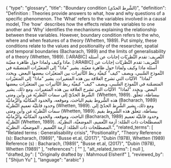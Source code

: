 {
    "type": "glossary",
    "title": "Boundary condition (الشَّرط الحدّي)",
    "definition": "Definition : Theories provide answers to what, how and why questions of a specific phenomenon. The ‘What’ refers to the variables involved in a causal model, The ‘how’  describes how the effects relate the variables to one another and ‘Why’ identifies the mechanisms explaining the relationship between these variables. However, boundary condition refers to the who, where and when features of a theory (Whetten, 1989). Put simply, these conditions relate to the values and positionality of the researcher, spatial and temporal boundaries (Bacharach, 1989) and the limits of generalisability of a theory (Whetten, 1989). [:ARABIC] التَّعريف: تقدم النَّظريّات إجابات عن أسئلة ماذا وكيف ولماذا حول ظاهرة معيّنة. [:ARABIC] التَّعريف: تقدم النَّظريّات إجابات عن أسئلة ماذا وكيف ولماذا حول ظاهرة معيّنة. يشير \"ماذا\" إلى المتغيّرات المتضمّنة في النَّموذج السَّببي، ويصف \"كيف\" كيفيَّة ربط التَّأثيرات بين المتغيّرات ببعضها البعض. ويحدد \"لماذا\"  الآليّات التي تشرح العلاقة بين هذه المتغيرات. يشير \"ماذا\" إلى المتغيّرات المتضمّنة في النَّموذج السَّببي، ويصف \"كيف\" كيفيَّة ربط التَّأثيرات بين المتغيّرات ببعضها البعض. ويحدد \"لماذا\"  الآليّات التي تشرح العلاقة بين هذه المتغيرات. ومع ذلك، يشير الشَّرط الحدّيّ إلى سمات النَّظريّة مَن وأين ومتى  (Whetten, 1989). ببساطة، تتعلَّق هذه الشُّروط بقيم الباحث، وموقعه، والحدود المكانيَّة والزَّمانيَّة (Bacharach, 1989) وحدود قابليَّة تعميم النَّظريَّة (Whetten, 1989). ومع ذلك، يشير الشَّرط الحدّيّ إلى سمات النَّظريّة مَن وأين ومتى (Whetten, 1989). ببساطة، تتعلَّق هذه الشُّروط بقيم الباحث، وموقعه، والحدود المكانيَّة والزَّمانيَّة (Bacharach, 1989) وحدود قابليَّة تعميم النَّظريَّة (Whetten, 1989). المصطلحات ذات الصِّلة: أزمة التَّعميم، الموضعيَّة، النظريّة. المصطلحات ذات الصِّلة: أزمة التَّعميم ، الموضعيَّة، النظريّة.",
    "related_terms": [
        "Related terms : Generalisability crisis",
        "Positionality",
        "Theory Reference (s): Bacharach, (1989)",
        "Busse et.al, (2017)",
        "Dubin (1978), Whetten (1989) Reference (s) : Bacharach, (1989)",
        "Busse et.al, (2017)",
        "Dubin (1978), Whetten (1989)"
    ],
    "references": [
        ""
    ],
    "alt_related_terms": [
        null
    ],
    "drafted_by": [
        "Originally drafted by : Mahmoud Elsherif"
    ],
    "reviewed_by": [
        "Shijun Yu"
    ],
    "language": "arabic"
}